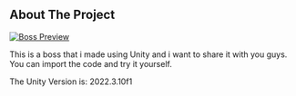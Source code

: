 ## About The Project

[![Boss Preview][boss-preview]](PreviewStuffs/boss.mp4)

This is a boss that i made using Unity and i want to share it with you guys.
You can import the code and try it yourself.

The Unity Version is: 2022.3.10f1

[boss-preview]: PreviewStuffs/boss.gif
